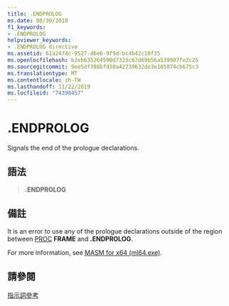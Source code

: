 ```yaml
---
title: .ENDPROLOG
ms.date: 08/30/2018
f1_keywords:
- .ENDPROLOG
helpviewer_keywords:
- .ENDPROLOG directive
ms.assetid: 61a2474c-9527-46e6-9f9d-bc4b42c10f35
ms.openlocfilehash: b2eb635264590d7323c67d69b56a539907fe2c25
ms.sourcegitcommit: 9ee5df398bfd30a42739632de3e165874cb675c3
ms.translationtype: MT
ms.contentlocale: zh-TW
ms.lasthandoff: 11/22/2019
ms.locfileid: "74398457"
---
```

# <a name="endprolog"></a>.ENDPROLOG

Signals the end of the prologue declarations.

## <a name="syntax"></a>語法

> **.ENDPROLOG**

## <a name="remarks"></a>備註

It is an error to use any of the prologue declarations outside of the region between [PROC](../../assembler/masm/proc.md) **FRAME** and **.ENDPROLOG**.

For more information, see [MASM for x64 (ml64.exe)](../../assembler/masm/masm-for-x64-ml64-exe.md).

## <a name="see-also"></a>請參閱

[指示詞參考](../../assembler/masm/directives-reference.md)

